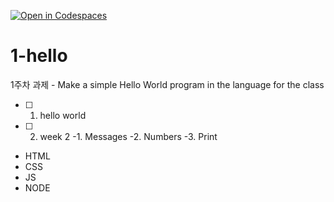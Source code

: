 [![Open in Codespaces](https://classroom.github.com/assets/launch-codespace-7f7980b617ed060a017424585567c406b6ee15c891e84e1186181d67ecf80aa0.svg)](https://classroom.github.com/open-in-codespaces?assignment_repo_id=14280811)
# 1-hello
1주차 과제 - Make a simple Hello World program in the language for the class
- [ ] 1. hello world
- [ ] 2. week 2
         -1. Messages
         -2. Numbers
         -3. Print

* HTML
* CSS
* JS
* NODE

